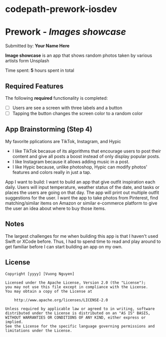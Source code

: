 # codepath-prework-iosdev
# Prework - *Images showcase*

Submitted by: **Your Name Here**

**Image showcase** is an app that shows random photos taken by various artists form Unsplash

Time spent: **5** hours spent in total

## Required Features

The following **required** functionality is completed:

- [ ] Users are see a screen with three labels and a button
- [ ] Tapping the button changes the screen color to a random color

## App Brainstorming (Step 4)

My favorite pplications are TikTok, Instagram, and Hypic
- I like TikTok becasue of its algorithms that encourage users to post their content and give all posts a boost instead of only display popular posts. 
- I like Instagram because it allows adding music in a post.
- I like Hypic because, unlike photoshop, Hypic can modify photos' features and colors really in just a tap.

App I want to build:
I want to build an app that give outfit inspiration each daily. Users will input temperature, weather status of the date, and tasks or places the users are going on that day. The app will print out multiple outfit suggestions for the user. I want the app to take photos from Pinterest, find matching/similar items on Amazon or similar e-commerce platform to give the user an idea about where to buy those items. 
## Notes

The largest challenges for me when building this app is that I haven't used Swift or XCode before. Thus, I had to spend time to read and play around to get familiar before I can start building an app on my own. 

## License

    Copyright [yyyy] [Vuong Nguyen]

    Licensed under the Apache License, Version 2.0 (the "License");
    you may not use this file except in compliance with the License.
    You may obtain a copy of the License at

        http://www.apache.org/licenses/LICENSE-2.0

    Unless required by applicable law or agreed to in writing, software
    distributed under the License is distributed on an "AS IS" BASIS,
    WITHOUT WARRANTIES OR CONDITIONS OF ANY KIND, either express or implied.
    See the License for the specific language governing permissions and
    limitations under the License.
